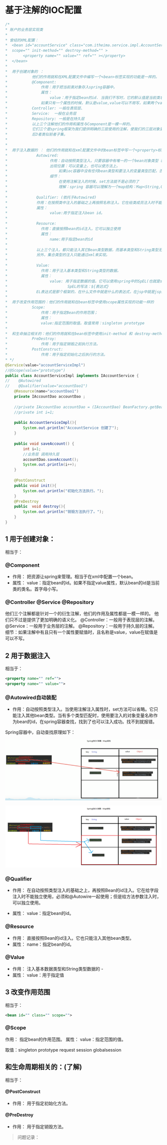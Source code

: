 # 基于注解的IOC配置



```java
/*
* 账户的业务层实现类
*
* 曾经的XML配置：
*  <bean id="accountService" class="com.itheima.service.impl.AccountServiceImpl"
*  scope="" init-method="" destroy-method="" >
*       <property name="" value="" ref="" ></property>
*  </bean>
*
*  用于创建对象的 ：
*           他们的作用就和在XML配置文件中编写一个<bean>标签实现的功能是一样的。
*           @Component:
*               作用：用于把当前类对象存入spring容器中。
*               属性：
*                   value：用于指定bean的id. 当我们不写时，它的默认值是当前类名，且首字母改小写。
*               如果只有一个属性的时候，默认是value,value可以不用写，如果两个value.
*           Controller: 一般在表现层、
*           Service:  一般在业务层
*           Repository: 一般是在持久层
*           以上三个注解他们的作用和属性与Component是一模一样的。
*           它们三个是spring框架为我们提供明确的三层使用的注解，使我们的三层对象更加清晰。
*           后3者类似前者子集。
*
*
*  用于注入数据的 ： 他们的作用就和在xml配置文件中的bean标签中写一个<property>标签的作用是一样的。
*             Autowired:
*                   作用：自动按照类型注入。只要容器中有唯一的一个bean对象类型 和 要注入的变量类型匹配，就可以注入成功。
*                   出现位置：可以变量上，也可以使方法上。
*                       如果ioc容器中没有任何bean类型和要注入的变量类型匹配，否则报错。
*                   细节：
*                       在使用注解注入的时候，set方法就不是必须的了
*                       理解：spring 容器可以理解为一个map结构：Map<String,Object>
*
*             Qualifier: (依托于Autowired)
*             作用：在按照类中注入的基础之上再按照名称注入。它在给类成员注入时不能给单独使用。但是在给的方法参数注入时可以，
*             属性：
*                   value:用于指定注入bean id。
*
*             Resource:
*               作用：直接按照bean的id注入。它可以独立使用
*               属性：
*                   name:用于指定bean的id
*
*             以上三个注入，都只能注入其它Bean类型数据，而基本类型和String类型无法使用上诉注解实现。
*             另外，集合类型的注入只能通过xml来实现。
*
*             Value:
*               作用：用于注入基本类型和String类型的数据。
*               属性：
*                   value: 用于指定数据的值。它可以使用spring中的SpEL(也就是spring 的EL表达式){类似于}
*                           SpEL的写法：${表达式}
*             EL表达式是那个框架的，在什么文件中就是什么的表达式，在jsp中就是jsp的EL，在spring.xml配置文件中就是SpEL;同理、
*
*  用于改变作用范围的：他们的作用就和在bean标签中使用scope属性实现的功能一样的
*           Scope:
*               作用：用于指定Bean的作用范围；
*               属性：
*               value:指定范围的取值。取值常用：singleton prototype
*
*  和生命抽泣相关的：他们的作用就和在bean标签中使用init-method 和 destroy-method的作用是一样的。
*           PreDestroy:
*               作用：用于指定销毁之前执行方法。
*           PostConstruct:
*               作用：用于指定初始化之后执行的方法。
* */
@Service(value="accountServiceImpl")
//@Scope(value="prototype")
public class AccountServiceImpl implements IAccountService {
//    @Autowired
//    @Qualifier(value="accountDao1")
    @Resource(name="accountDao1")
    private IAccountDao accountDao ;

    //private IAccountDao accountDao = (IAccountDao) BeanFactory.getBean("accountDao");
    //private int i=1;

    public AccountServiceImpl(){
        System.out.println("AccountService 创建了");
    }

    public void saveAccount() {
        int i=1;
        //业务层 调用持久层
        accountDao.saveAccount();
        System.out.println(i++);
    }

    @PostConstruct
    public void init(){
        System.out.println("初始化方法执行。");
    }
    @PreDestroy
    public  void destroy(){
        System.out.println("销毁方法执行了。");
    }
}

```



## 1 用于创建对象：

相当于：<bean id="" class="">

### @Component

- 作用： 把资源让spring来管理。相当于在xml中配置一个bean。
-  属性： value：指定bean的id。如果不指定value属性，默认bean的id是当前类的类名。首字母小写。

### @Controller @Service @Repository

他们三个注解都是针对一个的衍生注解，他们的作用及属性都是一模一样的。 他们只不过是提供了更加明确的语义化。 @Controller：一般用于表现层的注解。 @Service：一般用于业务层的注解。 @Repository：一般用于持久层的注解。 细节：如果注解中有且只有一个属性要赋值时，且名称是value，value在赋值是可以不写。

## 2 用于数据注入

相当于：
```xml
<property name="" ref="">
<property name="" value="">
```
### @Autowired自动装配

- 作用：自动按照类型注入。当使用注解注入属性时，set方法可以省略。它只能注入其他bean类型。当有多个类型匹配时，使用要注入的对象变量名称作为bean的id，在spring容器查找，找到了也可以注入成功。找不到就报错。

Spring容器中，自动查找原理如下：

![image-20200321140006535](Spring基于注解的IoC.assets/image-20200321140006535.png)

![image-20200321142242018](Spring基于注解的IoC.assets/image-20200321142242018.png)

### @Qualifier

- 作用： 在自动按照类型注入的基础之上，再按照Bean的id注入。它在给字段注入时不能独立使用，必须和@Autowire一起使用；但是给方法参数注入时，可以独立使用。 

- 属性： value：指定bean的id。

### @Resource

- 作用： 直接按照Bean的id注入。它也只能注入其他bean类型。 
- 属性： name：指定bean的id。

### @Value

- 作用： 注入基本数据类型和String类型数据的 -
-  属性： value：用于指定值

## 3 改变作用范围

相当于：
```xml
<bean id="" class="" scope="">
```

### @Scope

作用： 指定bean的作用范围。 属性： value：指定范围的值。

取值：singleton prototype request session globalsession

## 和生命周期相关的：(了解)

相当于：<bean id="" class="" init-method="" destroy-method="" />

####  @PostConstruct

- 作用： 用于指定初始化方法。

#### @PreDestroy

- 作用： 用于指定销毁方法。

> 问题记录： 